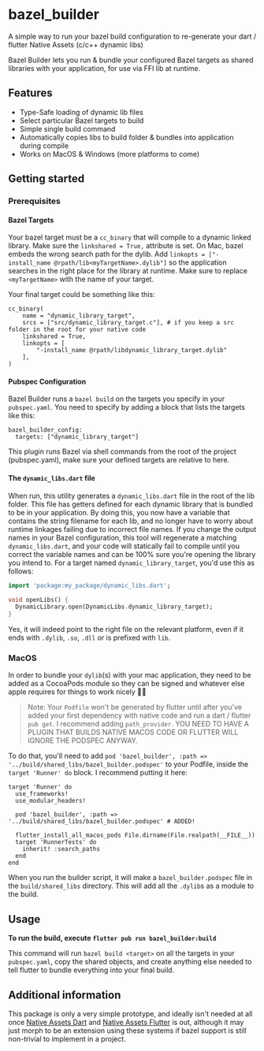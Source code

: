 # bazel_builder
A simple way to run your bazel build configuration to re-generate your dart / flutter Native Assets (c/c++ dynamic libs)

<!--
This README describes the package. If you publish this package to pub.dev,
this README's contents appear on the landing page for your package.

For information about how to write a good package README, see the guide for
[writing package pages](https://dart.dev/guides/libraries/writing-package-pages).

For general information about developing packages, see the Dart guide for
[creating packages](https://dart.dev/guides/libraries/create-library-packages)
and the Flutter guide for
[developing packages and plugins](https://flutter.dev/developing-packages).
-->

Bazel Builder lets you run & bundle your configured Bazel targets as shared libraries with your application, for use via FFI lib at runtime. 

## Features

- Type-Safe loading of dynamic lib files
- Select particular Bazel targets to build
- Simple single build command
- Automatically copies libs to build folder & bundles into application during compile
- Works on MacOS & Windows (more platforms to come)

## Getting started

### Prerequisites

#### Bazel Targets

Your bazel target must be a `cc_binary` that will compile to a dynamic linked library. Make sure the `linkshared = True,` attribute is set. On Mac, bazel embeds the wrong search path for the dylib. Add `linkopts = ["-install_name @rpath/lib<myTargetName>.dylib"]` so the application searches in the right place for the library at runtime. Make sure to replace `<myTargetName>` with the name of your target.

Your final target could be something like this:
```starlark
cc_binary(
    name = "dynamic_library_target",
    srcs = ["src/dynamic_library_target.c"], # if you keep a src folder in the root for your native code
    linkshared = True,
    linkopts = [
        "-install_name @rpath/libdynamic_library_target.dylib"
    ],
)
```

#### Pubspec Configuration

Bazel Builder runs a `bazel build` on the targets you specify in your `pubspec.yaml`. You need to specify by adding a block that lists the targets like this:

```starlark
bazel_builder_config:
  targets: ["dynamic_library_target"]
```

This plugin runs Bazel via shell commands from the root of the project (pubspec.yaml), make sure your defined targets are relative to here.

#### The `dynamic_libs.dart` file

When run, this utility generates a `dynamic_libs.dart` file in the root of the lib folder. This file has getters defined for each dynamic library that is bundled to be in your application. By doing this, you now have a variable that contains the string filename for each lib, and no longer have to worry about runtime linkages failing due to incorrect file names. If you change the output names in your Bazel configuration, this tool will regenerate a matching `dynamic_libs.dart`, and your code will statically fail to compile until you correct the variable names and can be 100% sure you're opening the library you intend to. For a target named `dynamic_library_target`, you'd use this as follows:

```dart
import 'package:my_package/dynamic_libs.dart';

void openLibs() {
  DynamicLibrary.open(DynamicLibs.dynamic_library_target);
}
```

Yes, it will indeed point to the right file on the relevant platform, even if it ends with `.dylib`, `.so`, `.dll` or is prefixed with `lib`.

### MacOS

In order to bundle your `dylib`(s) with your mac application, they need to be added as a CocoaPods module so they can be signed and whatever else apple requires for things to work nicely 🤷‍♀️

> Note: Your `Podfile` won't be generated by flutter until after you've added your first dependency with native code and run a dart / flutter `pub get`. I recommend adding `path_provider`. YOU NEED TO HAVE A PLUGIN THAT BUILDS NATIVE MACOS CODE OR FLUTTER WILL IGNORE THE PODSPEC ANYWAY.

To do that, you'll need to add `pod 'bazel_builder', :path => '../build/shared_libs/bazel_builder.podspec'` to your Podfile, inside the `target 'Runner' do` block. I recommend putting it here:
```podspec
target 'Runner' do
  use_frameworks!
  use_modular_headers!

  pod 'bazel_builder', :path => '../build/shared_libs/bazel_builder.podspec' # ADDED!

  flutter_install_all_macos_pods File.dirname(File.realpath(__FILE__))
  target 'RunnerTests' do
    inherit! :search_paths
  end
end
```

When you run the builder script, it will make a `bazel_builder.podspec` file in the `build/shared_libs` directory. This will add all the `.dylib`s as a module to the build.

## Usage

**To run the build, execute `flutter pub run bazel_builder:build`**

This command will run `bazel build <target>` on all the targets in your `pubspec.yaml`, copy the shared objects, and create anything else needed to tell flutter to bundle everything into your final build.

## Additional information

This package is only a very simple prototype, and ideally isn't needed at all once [Native Assets Dart](https://github.com/dart-lang/sdk/issues/50565) and [Native Assets Flutter](https://github.com/flutter/flutter/issues/129757) is out, although it may just morph to be an extension using these systems if bazel support is still non-trivial to implement in a project.

